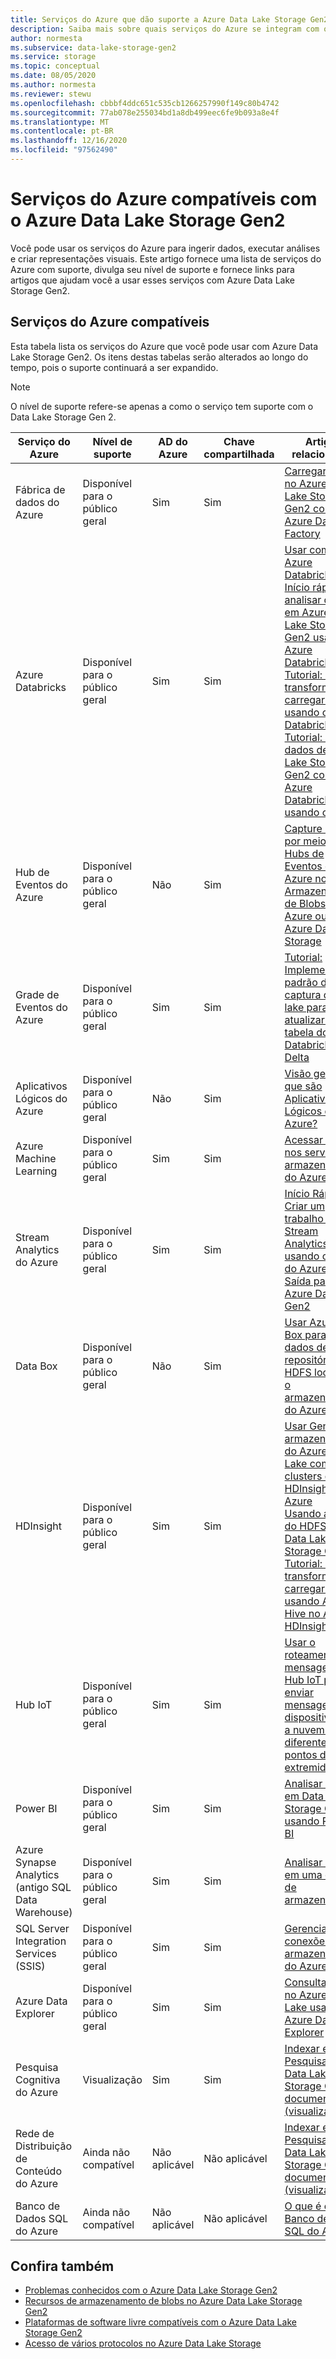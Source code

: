 ```yaml
---
title: Serviços do Azure que dão suporte a Azure Data Lake Storage Gen2 | Microsoft Docs
description: Saiba mais sobre quais serviços do Azure se integram com o Azure Data Lake Storage Gen2
author: normesta
ms.subservice: data-lake-storage-gen2
ms.service: storage
ms.topic: conceptual
ms.date: 08/05/2020
ms.author: normesta
ms.reviewer: stewu
ms.openlocfilehash: cbbbf4ddc651c535cb1266257990f149c80b4742
ms.sourcegitcommit: 77ab078e255034bd1a8db499eec6fe9b093a8e4f
ms.translationtype: MT
ms.contentlocale: pt-BR
ms.lasthandoff: 12/16/2020
ms.locfileid: "97562490"
---
```

# <a name="azure-services-that-support-azure-data-lake-storage-gen2"></a>Serviços do Azure compatíveis com o Azure Data Lake Storage Gen2

Você pode usar os serviços do Azure para ingerir dados, executar análises e criar representações visuais. Este artigo fornece uma lista de serviços do Azure com suporte, divulga seu nível de suporte e fornece links para artigos que ajudam você a usar esses serviços com Azure Data Lake Storage Gen2.

## <a name="supported-azure-services"></a>Serviços do Azure compatíveis

Esta tabela lista os serviços do Azure que você pode usar com Azure Data Lake Storage Gen2. Os itens destas tabelas serão alterados ao longo do tempo, pois o suporte continuará a ser expandido.

> [!NOTE]
> O nível de suporte refere-se apenas a como o serviço tem suporte com o Data Lake Storage Gen 2.

|Serviço do Azure |Nível de suporte |AD do Azure |Chave compartilhada| Artigos relacionados |
|---------------|-------------------|---|---|---|
|Fábrica de dados do Azure|Disponível para o público geral|Sim|Sim|[Carregar dados no Azure Data Lake Storage Gen2 com o Azure Data Factory](../../data-factory/load-azure-data-lake-storage-gen2.md?toc=%2fazure%2fstorage%2fblobs%2ftoc.json)|
|Azure Databricks|Disponível para o público geral|Sim|Sim|[Usar com o Azure Databricks](https://docs.azuredatabricks.net/data/data-sources/azure/azure-datalake-gen2.html) <br> [Início rápido: analisar dados em Azure Data Lake Storage Gen2 usando Azure Databricks](data-lake-storage-quickstart-create-databricks-account.md) <br>[Tutorial: Extrair, transformar e carregar dados usando o Azure Databricks](/azure/databricks/scenarios/databricks-extract-load-sql-data-warehouse) <br>[Tutorial: acessar dados de Data Lake Storage Gen2 com Azure Databricks usando o Spark](data-lake-storage-use-databricks-spark.md)|
|Hub de Eventos do Azure|Disponível para o público geral|Não|Sim|[Capture eventos por meio dos Hubs de Eventos do Azure no Armazenamento de Blobs do Azure ou no Azure Data Lake Storage](../../event-hubs/event-hubs-capture-overview.md)|
|Grade de Eventos do Azure|Disponível para o público geral|Sim|Sim|[Tutorial: Implementar o padrão de captura do data lake para atualizar uma tabela do Databricks Delta](data-lake-storage-events.md)|
|Aplicativos Lógicos do Azure|Disponível para o público geral|Não|Sim|[Visão geral – O que são Aplicativos Lógicos do Azure?](../../logic-apps/logic-apps-overview.md)|
|Azure Machine Learning|Disponível para o público geral|Sim|Sim|[Acessar dados nos serviços de armazenamento do Azure](../../machine-learning/how-to-access-data.md)|
|Stream Analytics do Azure|Disponível para o público geral|Sim|Sim|[Início Rápido: Criar um trabalho do Stream Analytics usando o portal do Azure](../../stream-analytics/stream-analytics-quick-create-portal.md) <br> [Saída para Azure Data Lake Gen2](../../stream-analytics/stream-analytics-define-outputs.md)|
|Data Box|Disponível para o público geral|Não|Sim|[Usar Azure Data Box para migrar dados de um repositório HDFS local para o armazenamento do Azure](data-lake-storage-migrate-on-premises-hdfs-cluster.md)|
|HDInsight |Disponível para o público geral|Sim|Sim|[Usar Gen2 de armazenamento do Azure Data Lake com clusters de HDInsight do Azure](../../hdinsight/hdinsight-hadoop-use-data-lake-storage-gen2.md?toc=%2fazure%2fstorage%2fblobs%2ftoc.json)<br>[Usando a CLI do HDFS com o Data Lake Storage Gen2](data-lake-storage-use-hdfs-data-lake-storage.md) <br>[Tutorial: extrair, transformar e carregar dados usando Apache Hive no Azure HDInsight](data-lake-storage-tutorial-extract-transform-load-hive.md)|
|Hub IoT |Disponível para o público geral|Sim|Sim|[Usar o roteamento de mensagens do Hub IoT para enviar mensagens do dispositivo para a nuvem para diferentes pontos de extremidade](../../iot-hub/iot-hub-devguide-messages-d2c.md)|
|Power BI|Disponível para o público geral|Sim|Sim|[Analisar dados em Data Lake Storage Gen2 usando Power BI](/power-query/connectors/datalakestorage)|
|Azure Synapse Analytics (antigo SQL Data Warehouse)|Disponível para o público geral|Sim|Sim|[Analisar dados em uma conta de armazenamento](/azure/synapse-analytics/get-started-analyze-storage?toc=%2fazure%2fstorage%2fblobs%2ftoc.json)|
|SQL Server Integration Services (SSIS)|Disponível para o público geral|Sim|Sim|[Gerenciador de conexões do armazenamento do Azure](/sql/integration-services/connection-manager/azure-storage-connection-manager)|
|Azure Data Explorer|Disponível para o público geral|Sim|Sim|[Consultar dados no Azure Data Lake usando o Azure Data Explorer](/azure/data-explorer/data-lake-query-data)|
|Pesquisa Cognitiva do Azure|Visualização|Sim|Sim|[Indexar e Pesquisar Azure Data Lake Storage Gen2 documentos (visualização)](../../search/search-howto-index-azure-data-lake-storage.md)|
|Rede de Distribuição de Conteúdo do Azure|Ainda não compatível|Não aplicável|Não aplicável|[Indexar e Pesquisar Azure Data Lake Storage Gen2 documentos (visualização)](../../cdn/cdn-overview.md)|
|Banco de Dados SQL do Azure|Ainda não compatível|Não aplicável|Não aplicável|[O que é o Banco de Dados SQL do Azure?](/azure/azure-sql/database/sql-database-paas-overview)|

## <a name="see-also"></a>Confira também

- [Problemas conhecidos com o Azure Data Lake Storage Gen2](data-lake-storage-known-issues.md)
- [Recursos de armazenamento de blobs no Azure Data Lake Storage Gen2](data-lake-storage-supported-blob-storage-features.md)
- [Plataformas de software livre compatíveis com o Azure Data Lake Storage Gen2](data-lake-storage-supported-open-source-platforms.md)
- [Acesso de vários protocolos no Azure Data Lake Storage](data-lake-storage-multi-protocol-access.md)